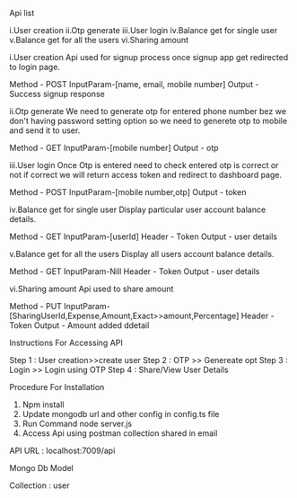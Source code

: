 Api list

i.User creation
ii.Otp generate
iii.User login
iv.Balance get for single user
v.Balance get for all the users
vi.Sharing amount 


i.User creation
     Api used for signup process once signup app get redirected to login page.

Method - POST
InputParam-[name, email, mobile number]
Output - Success signup response

ii.Otp generate
	We need to generate otp for entered phone number bez we don't having password setting option so we need to generete otp to mobile and send it to user.

Method - GET
InputParam-[mobile number]
Output - otp

iii.User login
	Once Otp is entered need to check entered otp is correct or not if correct we will return access token and redirect to dashboard page.

Method - POST
InputParam-[mobile number,otp]
Output - token

iv.Balance get for single user
	Display particular user account balance details.

Method - GET
InputParam-[userId]
Header - Token
Output - user details

v.Balance get for all the users
	Display all users account balance details.

Method - GET
InputParam-Nill
Header - Token
Output - user details

vi.Sharing amount
	Api used to share amount

Method - PUT
InputParam-[SharingUserId,Expense,Amount,Exact>>amount,Percentage]
Header - Token
Output - Amount added ddetail


Instructions For Accessing API

Step 1 : User creation>>create user
Step 2 : OTP >> Genereate opt
Step 3 : Login >> Login using OTP
Step 4 : Share/View User Details

Procedure For Installation

1. Npm install
2. Update mongodb url and other config in config.ts file
3. Run Command node server.js
4. Access Api using postman collection shared in email

API URL : localhost:7009/api

Mongo Db Model

Collection : user

